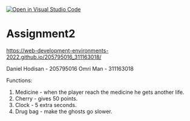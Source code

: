 [![Open in Visual Studio Code](https://classroom.github.com/assets/open-in-vscode-c66648af7eb3fe8bc4f294546bfd86ef473780cde1dea487d3c4ff354943c9ae.svg)](https://classroom.github.com/online_ide?assignment_repo_id=7803424&assignment_repo_type=AssignmentRepo)
# Assignment2
 
https://web-development-environments-2022.github.io/205795016_311163018/

Daniel Hodisan - 205795016
Omri Man - 311163018

Functions:
1) Medicine - when the player reach the medicine he gets another life.
2) Cherry - gives 50 points.
3) Clock - 5 extra seconds.
4) Drug bag - make the ghosts go slower.
